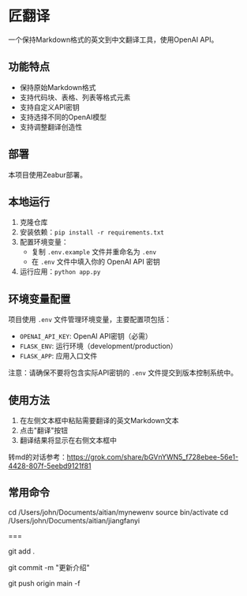 # 匠翻译

一个保持Markdown格式的英文到中文翻译工具，使用OpenAI API。

## 功能特点

- 保持原始Markdown格式
- 支持代码块、表格、列表等格式元素
- 支持自定义API密钥
- 支持选择不同的OpenAI模型
- 支持调整翻译创造性

## 部署

本项目使用Zeabur部署。

## 本地运行

1. 克隆仓库
2. 安装依赖：`pip install -r requirements.txt`
3. 配置环境变量：
   - 复制 `.env.example` 文件并重命名为 `.env`
   - 在 `.env` 文件中填入你的 OpenAI API 密钥
4. 运行应用：`python app.py`

## 环境变量配置

项目使用 `.env` 文件管理环境变量，主要配置项包括：

- `OPENAI_API_KEY`: OpenAI API密钥（必需）
- `FLASK_ENV`: 运行环境（development/production）
- `FLASK_APP`: 应用入口文件

注意：请确保不要将包含实际API密钥的 `.env` 文件提交到版本控制系统中。

## 使用方法

1. 在左侧文本框中粘贴需要翻译的英文Markdown文本
2. 点击"翻译"按钮
3. 翻译结果将显示在右侧文本框中 

转md的对话参考：https://grok.com/share/bGVnYWN5_f728ebee-56e1-4428-807f-5eebd9121f81

## 常用命令

cd /Users/john/Documents/aitian/mynewenv
source bin/activate
cd /Users/john/Documents/aitian/jiangfanyi

===

git add .

git commit -m "更新介绍"

git push origin main -f